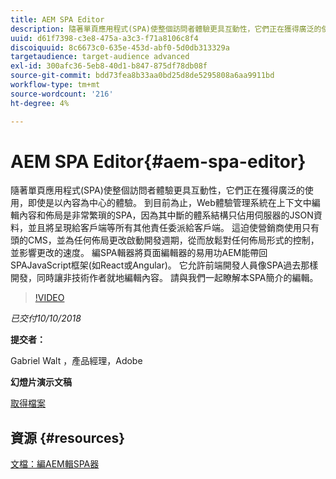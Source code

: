 ```yaml
---
title: AEM SPA Editor
description: 隨著單頁應用程式(SPA)使整個訪問者體驗更具互動性，它們正在獲得廣泛的使用，即使是以內容為中心的體驗。 請加入我們，在本簡介中瞭解SPA有關編輯的更多資訊。
uuid: d61f7398-c3e8-475a-a3c3-f71a8106c8f4
discoiquuid: 8c6673c0-635e-453d-abf0-5d0db313329a
targetaudience: target-audience advanced
exl-id: 300afc36-5eb8-40d1-b847-875df78db08f
source-git-commit: bdd73fea8b33aa0bd25d8de5295808a6aa9911bd
workflow-type: tm+mt
source-wordcount: '216'
ht-degree: 4%

---
```


# AEM SPA Editor{#aem-spa-editor}

隨著單頁應用程式(SPA)使整個訪問者體驗更具互動性，它們正在獲得廣泛的使用，即使是以內容為中心的體驗。 到目前為止，Web體驗管理系統在上下文中編輯內容和佈局是非常繁瑣的SPA，因為其中斷的體系結構只佔用伺服器的JSON資料，並且將呈現給客戶端等所有其他責任委派給客戶端。 這迫使營銷商使用只有頭的CMS，並為任何佈局更改啟動開發週期，從而放鬆對任何佈局形式的控制，並影響更改的速度。 編SPA輯器將頁面編輯器的易用功AEM能帶回SPAJavaScript框架(如React或Angular)。 它允許前端開發人員像SPA過去那樣開發，同時讓非技術作者就地編輯內容。 請與我們一起瞭解本SPA簡介的編輯。

>[!VIDEO](https://video.tv.adobe.com/v/24720/?quality=9)

*已交付10/10/2018*

**提交者：**

Gabriel Walt ，產品經理，Adobe

**幻燈片演示文稿**

[取得檔案](assets/aem-spa-editor.pdf)

## 資源 {#resources}

[文檔：編AEM輯SPA器](https://experienceleague.adobe.com/docs/experience-manager-64/developing/headless/spas/spa-overview.html)

<!--
[Get back to the Overview](https://helpx.adobe.com/experience-manager/kt/eseminars/gems/aem-index.html)
-->
